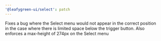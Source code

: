 ```yaml
---
'@leafygreen-ui/select': patch
---
```


Fixes a bug where the Select menu would not appear in the correct position in the case where there is limited space below the trigger button. Also enforces a max-height of 274px on the Select menu
